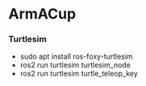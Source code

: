 # ArmACup

### Turtlesim
- sudo apt install ros-foxy-turtlesim
- ros2 run turtlesim turtlesim_node
- ros2 run turtlesim turtle_teleop_key


